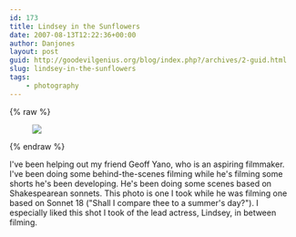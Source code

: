 ```yaml
---
id: 173
title: Lindsey in the Sunflowers
date: 2007-08-13T12:22:36+00:00
author: Danjones
layout: post
guid: http://goodevilgenius.org/blog/index.php?/archives/2-guid.html
slug: lindsey-in-the-sunflowers
tags:
    - photography
---
```

{% raw %}
<figure class="right image-wrap">
  <a href="https://www.flickr.com/photos/goodevilgenius/1105968341/">
    <img src="https://farm2.static.flickr.com/1247/1105968341_ea12e91386_m.jpg" />
  </a>
</figure>
{% endraw %}

I've been helping out my friend Geoff Yano, who is an aspiring filmmaker. I've been doing some behind-the-scenes filming while he's filming some shorts he's been developing. He's been doing some scenes based on Shakespearean sonnets. This photo is one I took while he was filming one based on Sonnet 18 ("Shall I compare thee to a summer's day?"). I especially liked this shot I took of the lead actress, Lindsey, in between filming.
